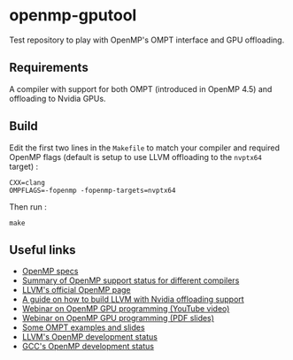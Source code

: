 # openmp-gputool

Test repository to play with OpenMP's OMPT interface and GPU offloading.

## Requirements

A compiler with support for both OMPT (introduced in OpenMP 4.5) and offloading to Nvidia GPUs.

## Build

Edit the first two lines in the `Makefile` to match your compiler and required OpenMP flags (default is setup to use LLVM offloading to the `nvptx64` target) : 

```
CXX=clang
OMPFLAGS=-fopenmp -fopenmp-targets=nvptx64
```

Then run : 

```
make
```

## Useful links

- [OpenMP specs](https://www.openmp.org/specifications/)
- [Summary of OpenMP support status for different compilers](https://www.openmp.org/resources/openmp-compilers-tools/#compilers)
- [LLVM's official OpenMP page](https://openmp.llvm.org/)
- [A guide on how to build LLVM with Nvidia offloading support](https://freecompilercamp.org/llvm-openmp-build/)
- [Webinar on  OpenMP GPU programming (YouTube video)](https://www.youtube.com/watch?v=uVcvecgdW7g)
- [Webinar on  OpenMP GPU programming (PDF slides)](https://www.openmp.org/wp-content/uploads/2021-10-20-Webinar-OpenMP-Offload-Programming-Introduction.pdf)
- [Some OMPT examples and slides](https://git.rwth-aachen.de/OpenMPTools/OMPT-Examples)
- [LLVM's OpenMP development status](https://clang.llvm.org/docs/OpenMPSupport.html)
- [GCC's OpenMP development status](https://gcc.gnu.org/onlinedocs/libgomp/OpenMP-Implementation-Status.html)
